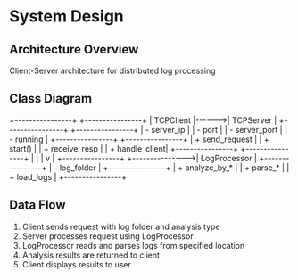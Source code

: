 # System Design

## Architecture Overview
Client-Server architecture for distributed log processing

## Class Diagram

+----------------+ +----------------+ | TCPClient |------>| TCPServer | +----------------+ +----------------+ | - server_ip | | - port | | - server_port | | - running | +----------------+ +----------------+ | + send_request | | + start() | | + receive_resp | | + handle_client| +----------------+ +----------------+ | | | v | +----------------+ +--------------->| LogProcessor | +----------------+ | - log_folder | +----------------+ | + analyze_by_* | | + parse_* | | + load_logs | +----------------+


## Data Flow
1. Client sends request with log folder and analysis type
2. Server processes request using LogProcessor
3. LogProcessor reads and parses logs from specified location
4. Analysis results are returned to client
5. Client displays results to user

